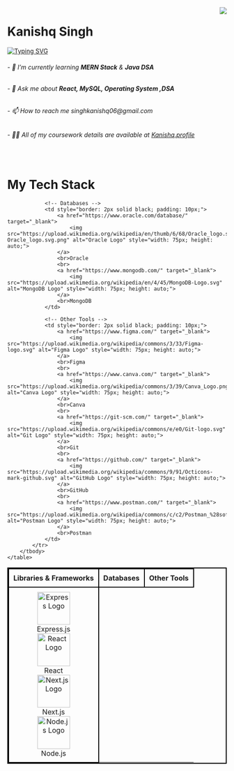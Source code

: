 <img align="right" src="https://visitor-badge.laobi.icu/badge?page_id=KanishqSingh.KanishqSingh" />

<h1>Kanishq Singh</h1>

<a href="https://git.io/typing-svg"><img src="https://readme-typing-svg.demolab.com?font=Fira+Code&pause=500&multiline=true&width=435&lines=Hello+Fellas!+Welcome+to+My+Profile" alt="Typing SVG" /></a>


<h6>- 🌱 I’m currently learning <b>MERN Stack</b> & <b>Java DSA</b></h6>
<h6>- 💬 Ask me about <b>React, MySQL, Operating System ,DSA</b></h6>
<h6>- 📫 How to reach me singhkanishq06@gmail.com</h6>
<h6>- 👨‍💻 All of my coursework details are available at <a href="https://kanishq-portfolio.vercel.app"
>Kanishq.profile</a></h6>

<br/>
<h1>My Tech Stack</h1>
 <table style="border: 2px solid black; border-collapse: collapse; width: 100%; text-align: center;">
        <thead>
            <tr>
                <th style="border: 2px solid black; padding: 10px;">Libraries & Frameworks</th>
                <th style="border: 2px solid black; padding: 10px;">Databases</th>
                <th style="border: 2px solid black; padding: 10px;">Other Tools</th>
            </tr>
        </thead>
        <tbody>
            <tr>
                <!-- Libraries & Frameworks -->
                <td style="border: 2px solid black; padding: 10px;">
                    <a href="https://expressjs.com/" target="_blank">
                        <img src="https://upload.wikimedia.org/wikipedia/commons/6/64/Expressjs.png" alt="Express Logo" style="width: 75px; height: auto;">
                    </a>
                    <br>Express.js
                    <br>
                    <a href="https://react.dev/" target="_blank">
                        <img src="https://upload.wikimedia.org/wikipedia/commons/a/a7/React-icon.svg" alt="React Logo" style="width: 75px; height: auto;">
                    </a>
                    <br>React
                    <br>
                    <a href="https://nextjs.org/" target="_blank">
                        <img src="https://upload.wikimedia.org/wikipedia/commons/8/8e/Nextjs-logo.svg" alt="Next.js Logo" style="width: 75px; height: auto;">
                    </a>
                    <br>Next.js
                    <br>
                    <a href="https://nodejs.org/" target="_blank">
                        <img src="https://upload.wikimedia.org/wikipedia/commons/d/d9/Node.js_logo.svg" alt="Node.js Logo" style="width: 75px; height: auto;">
                    </a>
                    <br>Node.js
                </td>

                <!-- Databases -->
                <td style="border: 2px solid black; padding: 10px;">
                    <a href="https://www.oracle.com/database/" target="_blank">
                        <img src="https://upload.wikimedia.org/wikipedia/en/thumb/6/68/Oracle_logo.svg/2560px-Oracle_logo.svg.png" alt="Oracle Logo" style="width: 75px; height: auto;">
                    </a>
                    <br>Oracle
                    <br>
                    <a href="https://www.mongodb.com/" target="_blank">
                        <img src="https://upload.wikimedia.org/wikipedia/en/4/45/MongoDB-Logo.svg" alt="MongoDB Logo" style="width: 75px; height: auto;">
                    </a>
                    <br>MongoDB
                </td>

                <!-- Other Tools -->
                <td style="border: 2px solid black; padding: 10px;">
                    <a href="https://www.figma.com/" target="_blank">
                        <img src="https://upload.wikimedia.org/wikipedia/commons/3/33/Figma-logo.svg" alt="Figma Logo" style="width: 75px; height: auto;">
                    </a>
                    <br>Figma
                    <br>
                    <a href="https://www.canva.com/" target="_blank">
                        <img src="https://upload.wikimedia.org/wikipedia/commons/3/39/Canva_Logo.png" alt="Canva Logo" style="width: 75px; height: auto;">
                    </a>
                    <br>Canva
                    <br>
                    <a href="https://git-scm.com/" target="_blank">
                        <img src="https://upload.wikimedia.org/wikipedia/commons/e/e0/Git-logo.svg" alt="Git Logo" style="width: 75px; height: auto;">
                    </a>
                    <br>Git
                    <br>
                    <a href="https://github.com/" target="_blank">
                        <img src="https://upload.wikimedia.org/wikipedia/commons/9/91/Octicons-mark-github.svg" alt="GitHub Logo" style="width: 75px; height: auto;">
                    </a>
                    <br>GitHub
                    <br>
                    <a href="https://www.postman.com/" target="_blank">
                        <img src="https://upload.wikimedia.org/wikipedia/commons/c/c2/Postman_%28software%29.png" alt="Postman Logo" style="width: 75px; height: auto;">
                    </a>
                    <br>Postman
                </td>
            </tr>
        </tbody>
    </table>
